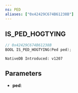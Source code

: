 ```yaml
---
ns: PED
aliases: ["0x42429C674B61238B"]
---
```

## IS_PED_HOGTYING

```c
// 0x42429C674B61238B
BOOL IS_PED_HOGTYING(Ped ped);
```

```
NativeDB Introduced: v1207
```

## Parameters
* **ped**:
